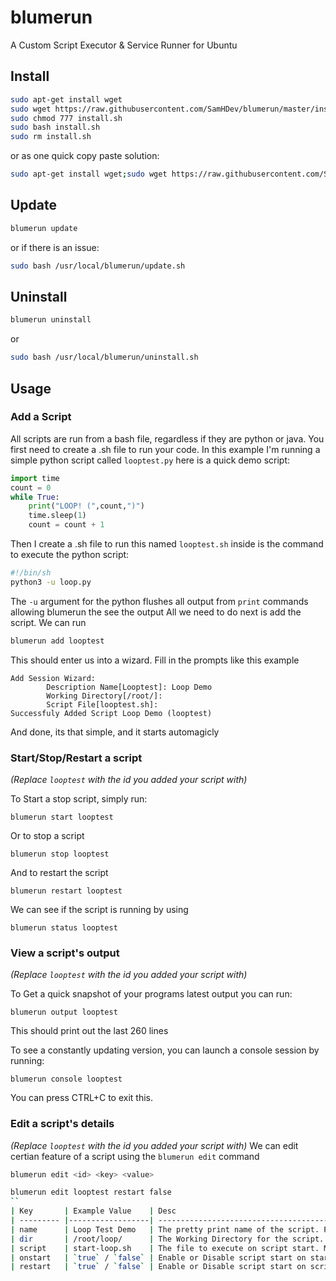 # blumerun
A Custom Script Executor &amp; Service Runner for Ubuntu

## Install
```bash
sudo apt-get install wget
sudo wget https://raw.githubusercontent.com/SamHDev/blumerun/master/install.sh
sudo chmod 777 install.sh
sudo bash install.sh
sudo rm install.sh
```
or as one quick copy paste solution:
```bash
sudo apt-get install wget;sudo wget https://raw.githubusercontent.com/SamHDev/blumerun/master/install.sh;sudo chmod 777 install.sh;sudo bash install.sh;sudo rm install.sh
```

## Update
```bash
blumerun update
```
or if there is an issue:
```bash
sudo bash /usr/local/blumerun/update.sh
```

## Uninstall
```bash
blumerun uninstall
```
or
```bash
sudo bash /usr/local/blumerun/uninstall.sh
```

## Usage
### Add a Script
All scripts are run from a bash file, regardless if they are python or java.
You first need to create a .sh file to run your code. 
In this example I'm running a simple python script called `looptest.py` here is a quick demo script:
```py
import time
count = 0
while True:
    print("LOOP! (",count,")")
    time.sleep(1)
    count = count + 1
```
Then I create a .sh file to run this named `looptest.sh` inside is the command to execute the python script:
```bash
#!/bin/sh
python3 -u loop.py
```
The `-u` argument for the python flushes all output from `print` commands allowing blumerun the see the output
All we need to do next is add the script. We can run
```bash
blumerun add looptest
```
This should enter us into a wizard. Fill in the prompts like this example
```
Add Session Wizard:
        Description Name[Looptest]: Loop Demo
        Working Directory[/root/]:
        Script File[looptest.sh]:
Successfuly Added Script Loop Demo (looptest)
```
And done, its that simple, and it starts automagicly

### Start/Stop/Restart a script
*(Replace `looptest` with the id you added your script with)*

To Start a stop script, simply run:
```
blumerun start looptest
```
Or to stop a script
```
blumerun stop looptest
```
And to restart the script
```
blumerun restart looptest
```
We can see if the script is running by using
```
blumerun status looptest
```

### View a script's output
*(Replace `looptest` with the id you added your script with)*

To Get a quick snapshot of your programs latest output you can run:
```
blumerun output looptest
```
This should print out the last 260 lines

To see a constantly updating version, you can launch a console session by running:
```
blumerun console looptest
```
You can press CTRL+C to exit this.


### Edit a script's details
*(Replace `looptest` with the id you added your script with)*
We can edit certian feature of a script using the `blumerun edit` command
```bash
blumerun edit <id> <key> <value>
```
```bash
blumerun edit looptest restart false
``
| Key       | Example Value    | Desc                                                                                  |
| --------- |------------------| --------------------------------------------------------------------------------------|
| name      | Loop Test Demo   | The pretty print name of the script. Purely Asthetic                                  |
| dir       | /root/loop/      | The Working Directory for the script. Must end in a `/`                               |
| script    | start-loop.sh    | The file to execute on script start. Must have permissions to run `chmod 777 <file>`  |
| onstart   | `true` / `false` | Enable or Disable script start on startup or on server restart                        |
| restart   | `true` / `false` | Enable or Disable script start on script crash or close                               |

